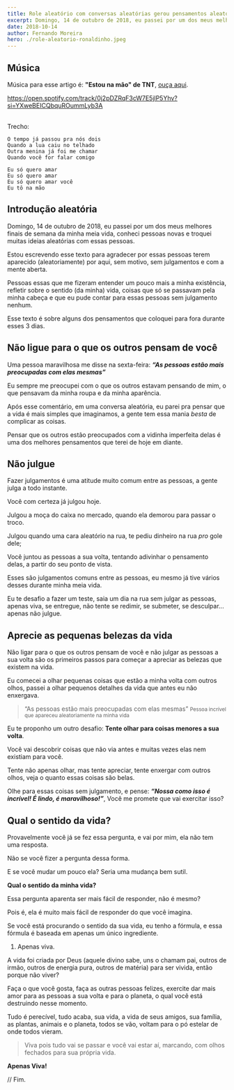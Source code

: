 ```yaml
---
title: Role aleatório com conversas aleatórias gerou pensamentos aleatórios
excerpt: Domingo, 14 de outubro de 2018, eu passei por um dos meus melhores finais de semana, conheci pessoas novas e troquei muitas ideias aleatórias com essas pessoas.
date: 2018-10-14
author: Fernando Moreira
hero: ./role-aleatorio-ronaldinho.jpeg
---
```


## Música

Música para esse artigo é: **"Estou na mão" de TNT**, [ouça aqui](https://open.spotify.com/track/0j2pDZRqF3cW7E5jlP5Yhv?si=YXweBEICQbquROummLyb3A).

https://open.spotify.com/track/0j2pDZRqF3cW7E5jlP5Yhv?si=YXweBEICQbquROummLyb3A

<br/>Trecho:

```text
O tempo já passou pra nós dois
Quando a lua caiu no telhado
Outra menina já foi me chamar
Quando você for falar comigo

Eu só quero amar
Eu só quero amar
Eu só quero amar você
Eu tô na mão
```

## Introdução aleatória

Domingo, 14 de outubro de 2018, eu passei por um dos meus melhores finais de semana da minha meia vida, conheci pessoas novas e troquei muitas ideias aleatórias com essas pessoas.

Estou escrevendo esse texto para agradecer por essas pessoas terem aparecido (aleatoriamente) por aqui, sem motivo, sem julgamentos e com a mente aberta.

Pessoas essas que me fizeram entender um pouco mais a minha existência, refletir sobre o sentido (da minha) vida, coisas que só se passavam pela minha cabeça e que eu pude contar para essas pessoas sem julgamento nenhum.

Esse texto é sobre alguns dos pensamentos que coloquei para fora durante esses 3 dias.

## Não ligue para o que os outros pensam de você

Uma pessoa maravilhosa me disse na sexta-feira: _**“As pessoas estão mais preocupadas com elas mesmas”**_

Eu sempre me preocupei com o que os outros estavam pensando de mim, o que pensavam da minha roupa e da minha aparência.

Após esse comentário, em uma conversa aleatória, eu parei pra pensar que a vida é mais simples que imaginamos, a gente tem essa mania _besta_ de complicar as coisas.

Pensar que os outros estão preocupados com a vidinha imperfeita delas é uma dos melhores pensamentos que terei de hoje em diante.

## Não julgue

Fazer julgamentos é uma atitude muito comum entre as pessoas, a gente julga a todo instante.

Você com certeza já julgou hoje.

Julgou a moça do caixa no mercado, quando ela demorou para passar o troco.

Julgou quando uma cara aleatório na rua, te pediu dinheiro na rua _pro_ gole dele;

Você juntou as pessoas a sua volta, tentando adivinhar o pensamento delas, a partir do seu ponto de vista.

Esses são julgamentos comuns entre as pessoas, eu mesmo já tive vários desses durante minha meia vida.

Eu te desafio a fazer um teste, saia um dia na rua sem julgar as pessoas, apenas viva, se entregue, não tente se redimir, se submeter, se desculpar... apenas não julgue.

## Aprecie as pequenas belezas da vida

Não ligar para o que os outros pensam de você e não julgar as pessoas a sua volta são os primeiros passos para começar a apreciar as belezas que existem na vida.

Eu comecei a olhar pequenas coisas que estão a minha volta com outros olhos, passei a olhar pequenos detalhes da vida que antes eu não enxergava.

> “As pessoas estão mais preocupadas com elas mesmas” <small>Pessoa incrível que apareceu aleatoriamente na minha vida</small>

Eu te proponho um outro desafio: **Tente olhar para coisas menores a sua volta**.

Você vai descobrir coisas que não via antes e muitas vezes elas nem existiam para você.

Tente não apenas olhar, mas tente apreciar, tente enxergar com outros olhos, veja o quanto essas coisas são belas.

Olhe para essas coisas sem julgamento, e pense: **_“Nossa como isso é incrível! É lindo, é maravilhoso!”_**, Você me promete que vai exercitar isso?

## Qual o sentido da vida?

Provavelmente você já se fez essa pergunta, e vai por mim, ela não tem uma resposta.

Não se você fizer a pergunta dessa forma.

E se você mudar um pouco ela? Seria uma mudança bem sutil.

**Qual o sentido da minha vida?**

Essa pergunta aparenta ser mais fácil de responder, não é mesmo?

Pois é, ela é muito mais fácil de responder do que você imagina.

Se você está procurando o sentido da sua vida, eu tenho a fórmula, e essa fórmula é baseada em apenas um único ingrediente.

1. Apenas viva.

A vida foi criada por Deus (aquele divino sabe, uns o chamam pai, outros de irmão, outros de energia pura, outros de matéria) para ser vivida, então porque não viver?

Faça o que você gosta, faça as outras pessoas felizes, exercite dar mais amor para as pessoas a sua volta e para o planeta, o qual você está destruindo nesse momento.

Tudo é perecível, tudo acaba, sua vida, a vida de seus amigos, sua família, as plantas, animais e o planeta, todos se vão, voltam para o pó estelar de onde todos vieram.

> Viva pois tudo vai se passar e você vai estar aí, marcando, com olhos fechados para sua própria vida.

**Apenas Viva!**

// Fim.
